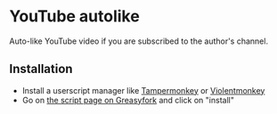 # YouTube autolike

Auto-like YouTube video if you are subscribed to the author's channel.

## Installation

- Install a userscript manager like [Tampermonkey](https://www.tampermonkey.net/) or [Violentmonkey](https://github.com/violentmonkey/violentmonkey)
- Go on [the script page on Greasyfork](https://greasyfork.org/fr/scripts/423125-youtube-autolike) and click on "install"

